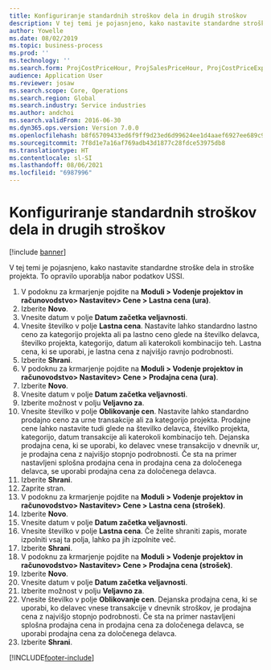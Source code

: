 ```yaml
---
title: Konfiguriranje standardnih stroškov dela in drugih stroškov
description: V tej temi je pojasnjeno, kako nastavite standardne stroške dela in stroške projekta.
author: Yowelle
ms.date: 08/02/2019
ms.topic: business-process
ms.prod: ''
ms.technology: ''
ms.search.form: ProjCostPriceHour, ProjSalesPriceHour, ProjCostPriceExpense, ProjSalesPriceCost
audience: Application User
ms.reviewer: josaw
ms.search.scope: Core, Operations
ms.search.region: Global
ms.search.industry: Service industries
ms.author: andchoi
ms.search.validFrom: 2016-06-30
ms.dyn365.ops.version: Version 7.0.0
ms.openlocfilehash: b8f65709433ed6f9ff9d23ed6d99624ee1d4aaef6927ee689c9f7651807340c5
ms.sourcegitcommit: 7f8d1e7a16af769adb43d1877c28fdce53975db8
ms.translationtype: HT
ms.contentlocale: sl-SI
ms.lasthandoff: 08/06/2021
ms.locfileid: "6987996"
---
```

# <a name="configure-standard-costs-for-labor-and-expenses"></a>Konfiguriranje standardnih stroškov dela in drugih stroškov

[!include [banner](../../includes/banner.md)]

V tej temi je pojasnjeno, kako nastavite standardne stroške dela in stroške projekta. To opravilo uporablja nabor podatkov USSI.

1. V podoknu za krmarjenje pojdite na **Moduli > Vodenje projektov in računovodstvo> Nastavitev> Cene > Lastna cena (ura)**.
2. Izberite **Novo**.
3. Vnesite datum v polje **Datum začetka veljavnosti**.
4. Vnesite številko v polje **Lastna cena**. Nastavite lahko standardno lastno ceno za kategorijo projekta ali pa lastno ceno glede na številko delavca, številko projekta, kategorijo, datum ali katerokoli kombinacijo teh. Lastna cena, ki se uporabi, je lastna cena z najvišjo ravnjo podrobnosti.  
5. Izberite **Shrani**.
6. V podoknu za krmarjenje pojdite na **Moduli > Vodenje projektov in računovodstvo> Nastavitev> Cene > Prodajna cena (ura)**.
7. Izberite **Novo**.
8. Vnesite datum v polje **Datum začetka veljavnosti**.
9. Izberite možnost v polju **Veljavno za**.
10. Vnesite številko v polje **Oblikovanje cen**. Nastavite lahko standardno prodajno ceno za urne transakcije ali za kategorijo projekta. Prodajne cene lahko nastavite tudi glede na številko delavca, številko projekta, kategorijo, datum transakcije ali katerokoli kombinacijo teh. Dejanska prodajna cena, ki se uporabi, ko delavec vnese transakcijo v dnevnik ur, je prodajna cena z najvišjo stopnjo podrobnosti. Če sta na primer nastavljeni splošna prodajna cena in prodajna cena za določenega delavca, se uporabi prodajna cena za določenega delavca.  
11. Izberite **Shrani**.
12. Zaprite stran.
13. V podoknu za krmarjenje pojdite na **Moduli > Vodenje projektov in računovodstvo> Nastavitev> Cene > Lastna cena (strošek)**.
14. Izberite **Novo**.
15. Vnesite datum v polje **Datum začetka veljavnosti**.
16. Vnesite številko v polje **Lastna cena**. Če želite shraniti zapis, morate izpolniti vsaj ta polja, lahko pa jih izpolnite več.  
17. Izberite **Shrani**.
18. V podoknu za krmarjenje pojdite na **Moduli > Vodenje projektov in računovodstvo> Nastavitev> Cene > Prodajna cena (strošek)**.
19. Izberite **Novo**.
20. Vnesite datum v polje **Datum začetka veljavnosti**.
21. Izberite možnost v polju **Veljavno za**.
22. Vnesite številko v polje **Oblikovanje cen**. Dejanska prodajna cena, ki se uporabi, ko delavec vnese transakcije v dnevnik stroškov, je prodajna cena z najvišjo stopnjo podrobnosti. Če sta na primer nastavljeni splošna prodajna cena in prodajna cena za določenega delavca, se uporabi prodajna cena za določenega delavca.  
23. Izberite **Shrani**.



[!INCLUDE[footer-include](../../includes/footer-banner.md)]